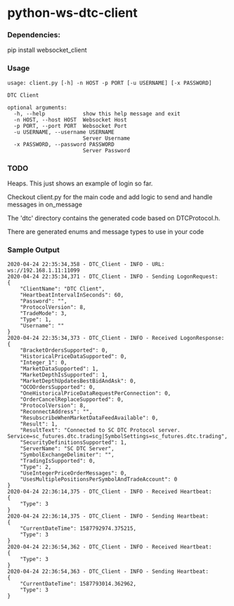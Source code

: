 # python-ws-dtc-client

### Dependencies:

pip install websocket_client


### Usage
```
usage: client.py [-h] -n HOST -p PORT [-u USERNAME] [-x PASSWORD]

DTC Client

optional arguments:
  -h, --help            show this help message and exit
  -n HOST, --host HOST  Websocket Host
  -p PORT, --port PORT  Websocket Port
  -u USERNAME, --username USERNAME
                        Server Username
  -x PASSWORD, --password PASSWORD
                        Server Password
```


### TODO
Heaps. This just shows an example of login so far.

Checkout client.py for the main code and add logic to send and handle messages in on_message

The 'dtc' directory contains the generated code based on DTCProtocol.h. 

There are generated enums and message types to use in your code


### Sample Output

```
2020-04-24 22:35:34,358 - DTC_Client - INFO - URL: ws://192.168.1.11:11099
2020-04-24 22:35:34,371 - DTC_Client - INFO - Sending LogonRequest:
{
    "ClientName": "DTC Client",
    "HeartbeatIntervalInSeconds": 60,
    "Password": "",
    "ProtocolVersion": 8,
    "TradeMode": 3,
    "Type": 1,
    "Username": ""
}
2020-04-24 22:35:34,373 - DTC_Client - INFO - Received LogonResponse:
{
    "BracketOrdersSupported": 0,
    "HistoricalPriceDataSupported": 0,
    "Integer_1": 0,
    "MarketDataSupported": 1,
    "MarketDepthIsSupported": 1,
    "MarketDepthUpdatesBestBidAndAsk": 0,
    "OCOOrdersSupported": 0,
    "OneHistoricalPriceDataRequestPerConnection": 0,
    "OrderCancelReplaceSupported": 0,
    "ProtocolVersion": 8,
    "ReconnectAddress": "",
    "ResubscribeWhenMarketDataFeedAvailable": 0,
    "Result": 1,
    "ResultText": "Connected to SC DTC Protocol server. Service=sc_futures.dtc.trading|SymbolSettings=sc_futures.dtc.trading",
    "SecurityDefinitionsSupported": 1,
    "ServerName": "SC DTC Server",
    "SymbolExchangeDelimiter": "",
    "TradingIsSupported": 0,
    "Type": 2,
    "UseIntegerPriceOrderMessages": 0,
    "UsesMultiplePositionsPerSymbolAndTradeAccount": 0
}
2020-04-24 22:36:14,375 - DTC_Client - INFO - Received Heartbeat:
{
    "Type": 3
}
2020-04-24 22:36:14,375 - DTC_Client - INFO - Sending Heartbeat:
{
    "CurrentDateTime": 1587792974.375215,
    "Type": 3
}
2020-04-24 22:36:54,362 - DTC_Client - INFO - Received Heartbeat:
{
    "Type": 3
}
2020-04-24 22:36:54,363 - DTC_Client - INFO - Sending Heartbeat:
{
    "CurrentDateTime": 1587793014.362962,
    "Type": 3
}

```